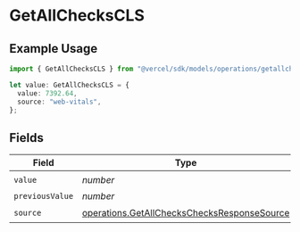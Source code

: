 # GetAllChecksCLS

## Example Usage

```typescript
import { GetAllChecksCLS } from "@vercel/sdk/models/operations/getallchecks.js";

let value: GetAllChecksCLS = {
  value: 7392.64,
  source: "web-vitals",
};
```

## Fields

| Field                                                                                                      | Type                                                                                                       | Required                                                                                                   | Description                                                                                                |
| ---------------------------------------------------------------------------------------------------------- | ---------------------------------------------------------------------------------------------------------- | ---------------------------------------------------------------------------------------------------------- | ---------------------------------------------------------------------------------------------------------- |
| `value`                                                                                                    | *number*                                                                                                   | :heavy_check_mark:                                                                                         | N/A                                                                                                        |
| `previousValue`                                                                                            | *number*                                                                                                   | :heavy_minus_sign:                                                                                         | N/A                                                                                                        |
| `source`                                                                                                   | [operations.GetAllChecksChecksResponseSource](../../models/operations/getallcheckschecksresponsesource.md) | :heavy_check_mark:                                                                                         | N/A                                                                                                        |